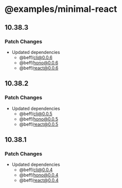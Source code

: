 # @examples/minimal-react

## 10.38.3

### Patch Changes

- Updated dependencies
  - @beff/cli@0.0.6
  - @beff/hono@0.0.6
  - @beff/react@0.0.6

## 10.38.2

### Patch Changes

- Updated dependencies
  - @beff/cli@0.0.5
  - @beff/hono@0.0.5
  - @beff/react@0.0.5

## 10.38.1

### Patch Changes

- Updated dependencies
  - @beff/cli@0.0.4
  - @beff/hono@0.0.4
  - @beff/react@0.0.4
